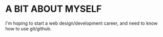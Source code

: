 # A BIT ABOUT MYSELF
I'm hoping to start a web design/development career, and need to know how to use git/github.
